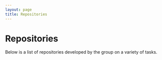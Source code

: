 ```yaml
---
layout: page
title: Repositories
---
```


# Repositories

Below is a list of repositories developed by the group on a variety of tasks.

